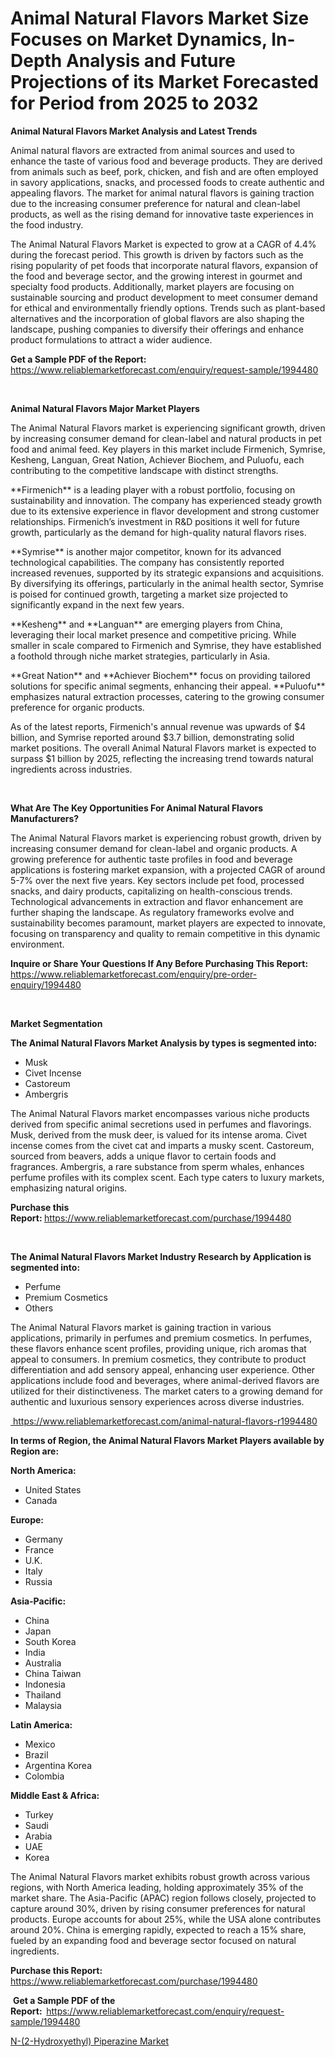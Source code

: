 <p><h1>Animal Natural Flavors Market Size Focuses on Market Dynamics, In-Depth Analysis and Future Projections of its Market Forecasted for Period from 2025 to 2032</h1></p><p><strong>Animal Natural Flavors Market Analysis and Latest Trends</strong></p>
<p><p>Animal natural flavors are extracted from animal sources and used to enhance the taste of various food and beverage products. They are derived from animals such as beef, pork, chicken, and fish and are often employed in savory applications, snacks, and processed foods to create authentic and appealing flavors. The market for animal natural flavors is gaining traction due to the increasing consumer preference for natural and clean-label products, as well as the rising demand for innovative taste experiences in the food industry.</p><p>The Animal Natural Flavors Market is expected to grow at a CAGR of 4.4% during the forecast period. This growth is driven by factors such as the rising popularity of pet foods that incorporate natural flavors, expansion of the food and beverage sector, and the growing interest in gourmet and specialty food products. Additionally, market players are focusing on sustainable sourcing and product development to meet consumer demand for ethical and environmentally friendly options. Trends such as plant-based alternatives and the incorporation of global flavors are also shaping the landscape, pushing companies to diversify their offerings and enhance product formulations to attract a wider audience.</p></p>
<p><strong>Get a Sample PDF of the Report:&nbsp;</strong> <a href="https://www.reliablemarketforecast.com/enquiry/request-sample/1994480?utm_campaign=1888&utm_medium=2&utm_source=Github&utm_content=ia&utm_term=05022025&utm_id=animal-natural-flavors">https://www.reliablemarketforecast.com/enquiry/request-sample/1994480</a></p>
<p>&nbsp;</p>
<p><strong>Animal Natural Flavors Major Market Players</strong></p>
<p><p>The Animal Natural Flavors market is experiencing significant growth, driven by increasing consumer demand for clean-label and natural products in pet food and animal feed. Key players in this market include Firmenich, Symrise, Kesheng, Languan, Great Nation, Achiever Biochem, and Puluofu, each contributing to the competitive landscape with distinct strengths.</p><p>**Firmenich** is a leading player with a robust portfolio, focusing on sustainability and innovation. The company has experienced steady growth due to its extensive experience in flavor development and strong customer relationships. Firmenich’s investment in R&D positions it well for future growth, particularly as the demand for high-quality natural flavors rises.</p><p>**Symrise** is another major competitor, known for its advanced technological capabilities. The company has consistently reported increased revenues, supported by its strategic expansions and acquisitions. By diversifying its offerings, particularly in the animal health sector, Symrise is poised for continued growth, targeting a market size projected to significantly expand in the next few years.</p><p>**Kesheng** and **Languan** are emerging players from China, leveraging their local market presence and competitive pricing. While smaller in scale compared to Firmenich and Symrise, they have established a foothold through niche market strategies, particularly in Asia.</p><p>**Great Nation** and **Achiever Biochem** focus on providing tailored solutions for specific animal segments, enhancing their appeal. **Puluofu** emphasizes natural extraction processes, catering to the growing consumer preference for organic products.</p><p>As of the latest reports, Firmenich's annual revenue was upwards of $4 billion, and Symrise reported around $3.7 billion, demonstrating solid market positions. The overall Animal Natural Flavors market is expected to surpass $1 billion by 2025, reflecting the increasing trend towards natural ingredients across industries.</p></p>
<p>&nbsp;</p>
<p><strong>What Are The Key Opportunities For Animal Natural Flavors Manufacturers?</strong></p>
<p><p>The Animal Natural Flavors market is experiencing robust growth, driven by increasing consumer demand for clean-label and organic products. A growing preference for authentic taste profiles in food and beverage applications is fostering market expansion, with a projected CAGR of around 5-7% over the next five years. Key sectors include pet food, processed snacks, and dairy products, capitalizing on health-conscious trends. Technological advancements in extraction and flavor enhancement are further shaping the landscape. As regulatory frameworks evolve and sustainability becomes paramount, market players are expected to innovate, focusing on transparency and quality to remain competitive in this dynamic environment.</p></p>
<p><strong>Inquire or Share Your Questions If Any Before Purchasing This Report:</strong> <a href="https://www.reliablemarketforecast.com/enquiry/pre-order-enquiry/1994480?utm_campaign=1888&utm_medium=2&utm_source=Github&utm_content=ia&utm_term=05022025&utm_id=animal-natural-flavors">https://www.reliablemarketforecast.com/enquiry/pre-order-enquiry/1994480</a></p>
<p>&nbsp;</p>
<p><strong>Market Segmentation</strong></p>
<p><strong>The Animal Natural Flavors Market Analysis by types is segmented into:</strong></p>
<p><ul><li>Musk</li><li>Civet Incense</li><li>Castoreum</li><li>Ambergris</li></ul></p>
<p><p>The Animal Natural Flavors market encompasses various niche products derived from specific animal secretions used in perfumes and flavorings. Musk, derived from the musk deer, is valued for its intense aroma. Civet incense comes from the civet cat and imparts a musky scent. Castoreum, sourced from beavers, adds a unique flavor to certain foods and fragrances. Ambergris, a rare substance from sperm whales, enhances perfume profiles with its complex scent. Each type caters to luxury markets, emphasizing natural origins.</p></p>
<p><strong>Purchase this Report:&nbsp;</strong><a href="https://www.reliablemarketforecast.com/purchase/1994480?utm_campaign=1888&utm_medium=2&utm_source=Github&utm_content=ia&utm_term=05022025&utm_id=animal-natural-flavors">https://www.reliablemarketforecast.com/purchase/1994480</a></p>
<p>&nbsp;</p>
<p><strong>The Animal Natural Flavors Market Industry Research by Application is segmented into:</strong></p>
<p><ul><li>Perfume</li><li>Premium Cosmetics</li><li>Others</li></ul></p>
<p><p>The Animal Natural Flavors market is gaining traction in various applications, primarily in perfumes and premium cosmetics. In perfumes, these flavors enhance scent profiles, providing unique, rich aromas that appeal to consumers. In premium cosmetics, they contribute to product differentiation and add sensory appeal, enhancing user experience. Other applications include food and beverages, where animal-derived flavors are utilized for their distinctiveness. The market caters to a growing demand for authentic and luxurious sensory experiences across diverse industries.</p></p>
<p><a href="https://www.reliablemarketforecast.com/animal-natural-flavors-r1994480?utm_campaign=1888&utm_medium=2&utm_source=Github&utm_content=ia&utm_term=05022025&utm_id=animal-natural-flavors">&nbsp;https://www.reliablemarketforecast.com/animal-natural-flavors-r1994480</a></p>
<p><strong>In terms of Region, the Animal Natural Flavors Market Players available by Region are:</strong></p>
<p>
    <p> <strong> North America: </strong>
        <ul>
            <li>United States</li>
            <li>Canada</li>
        </ul>
        </p> 
    <p> <strong> Europe: </strong>
        <ul>
            <li>Germany</li>
            <li>France</li>
            <li>U.K.</li>
            <li>Italy</li>
            <li>Russia</li>
        </ul>
        </p> 
    <p> <strong> Asia-Pacific: </strong>
        <ul>
            <li>China</li>
            <li>Japan</li>
            <li>South Korea</li>
            <li>India</li>
            <li>Australia</li>
            <li>China Taiwan</li>
            <li>Indonesia</li>
            <li>Thailand</li>
            <li>Malaysia</li>
        </ul>
        </p> 
    <p> <strong> Latin America: </strong>
        <ul>
            <li>Mexico</li>
            <li>Brazil</li>
            <li>Argentina Korea</li>
            <li>Colombia</li>
        </ul>
        </p> 
    <p> <strong> Middle East & Africa: </strong>
        <ul>
            <li>Turkey</li>
            <li>Saudi</li>
            <li>Arabia</li>
            <li>UAE</li>
            <li>Korea</li>
        </ul>
    </p>
    </p>
<p><p>The Animal Natural Flavors market exhibits robust growth across various regions, with North America leading, holding approximately 35% of the market share. The Asia-Pacific (APAC) region follows closely, projected to capture around 30%, driven by rising consumer preferences for natural products. Europe accounts for about 25%, while the USA alone contributes around 20%. China is emerging rapidly, expected to reach a 15% share, fueled by an expanding food and beverage sector focused on natural ingredients.</p></p>
<p><strong>Purchase this Report: </strong><a href="https://www.reliablemarketforecast.com/purchase/1994480?utm_campaign=1888&utm_medium=2&utm_source=Github&utm_content=ia&utm_term=05022025&utm_id=animal-natural-flavors">https://www.reliablemarketforecast.com/purchase/1994480</a></p>
<p>&nbsp;<strong>Get a Sample PDF of the Report:&nbsp;&nbsp;</strong><a href="https://www.reliablemarketforecast.com/enquiry/request-sample/1994480?utm_campaign=1888&utm_medium=2&utm_source=Github&utm_content=ia&utm_term=05022025&utm_id=animal-natural-flavors">https://www.reliablemarketforecast.com/enquiry/request-sample/1994480</a></p>
<p><strong></strong></p>
<p><p><a href="https://github.com/gulaimolin/Market-Research-Report-List-7/blob/main/n-2-hydroxyethyl-piperazine-market.md?utm_campaign=1888&utm_medium=2&utm_source=Github&utm_content=ia&utm_term=05022025&utm_id=animal-natural-flavors">N-(2-Hydroxyethyl) Piperazine Market</a></p></p>